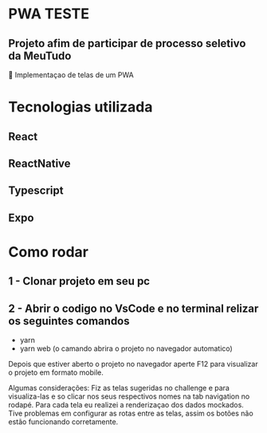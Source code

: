 # PWA TESTE

## Projeto afim de participar de processo seletivo da MeuTudo

<p>🚀 Implementaçao de telas de um PWA </p>

# Tecnologias utilizada

## React
## ReactNative
## Typescript
## Expo

# Como rodar

## 1 - Clonar projeto em seu pc
## 2 - Abrir o codigo no VsCode e no terminal relizar os seguintes comandos

  - yarn
  - yarn web (o camando abrira o projeto no navegador automatico)
  
 Depois que estiver aberto o projeto no navegador aperte F12 para visualizar o projeto em formato mobile.
 
 
 Algumas considerações:
 Fiz as telas sugeridas no challenge e para visualiza-las e so clicar nos seus respectivos nomes na tab navigation no rodapé.
 Para cada tela eu realizei a renderizaçao dos dados mockados.
 Tive problemas em configurar as rotas entre as telas, assim os botões não estão funcionando corretamente. 
 
 
